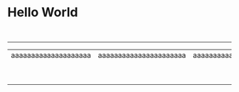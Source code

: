 # Hello World  
  
 

---

<table><tbody><tr><td>aaaaaaaaaaaaaaaaaaaa</td><td>aaaaaaaaaaaaaaaaaaaaaa</td><td>aaaaaaaaaaaaaaaaaaaa</td></tr><tr><td>&nbsp;</td><td>&nbsp;</td><td>&nbsp;</td></tr><tr><td>&nbsp;</td><td>&nbsp;</td><td>&nbsp;</td></tr></tbody></table>
